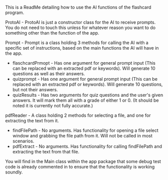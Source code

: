 This is a ReadMe detailing how to use the AI functions of the flashcard program.

ProtoAI - ProtoAI is just a constructor class for the AI to receive prompts. You do not need to touch this unless for whatever reason you want to do something other than the function of the app.

Prompt - Prompt is a class holding 3 methods for calling the AI with a specific set of instructions, based on the main functions the AI will have in the app.
   - flaschcardPrmopt - Has one argument for general prompt input (This can be replaced with an extracted pdf or keywords). Will generate 10 questions as well as their answers.
   - quizprompt - Has one argument for general prompt input (This can be replaced with an extracted pdf or keywords). Will generate 10 questions, but not their answers. 
   - quizResults - Has two arguments for quiz questions and the user's given answers. It will mark them all with a grade of either 1 or 0. (It should be noted it is currently not fully accurate.)

pdfReader - A class holding 2 methods for selecting a file, and one for extracting the text from it.
   - findFilePath - No arguments. Has functionality for opening a file select window and grabbing the file path from it. Will not be called in most scenarios.
   - pdfExtract - No arguments. Has functionality for calling findFilePath and extracting the text from that file.

You will find in the Main class within the app package that some debug test code is already commented in to ensure that the functionality is working soundly.
